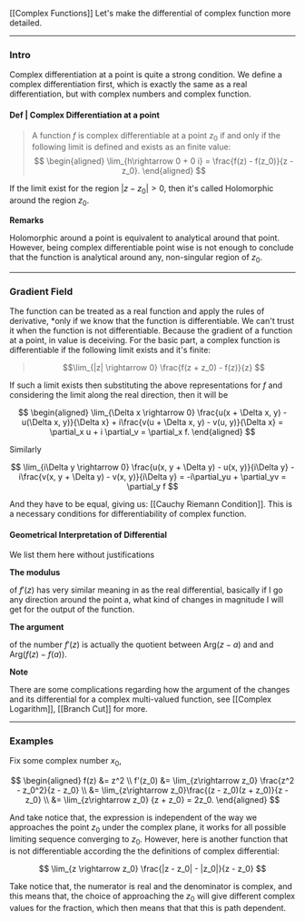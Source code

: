 [[Complex Functions]]
Let's make the differential of complex function more detailed. 

---
### **Intro**

Complex differentiation at a point is quite a strong condition. We define a complex differentiation first, which is exactly the same as a real differentiation, but with complex numbers and complex function. 

#### **Def | Complex Differentiation at a point**

> A function $f$ is complex differentiable at a point $z_0$ if and only if the following limit is defined and exists as an finite value:
> $$
> \begin{aligned}
>     \lim_{h\rightarrow 0 + 0 i} = \frac{f(z)  - f(z_0)}{z - z_0}. 
> \end{aligned}
> $$

If the limit exist for the region $|z - z_0| > 0$, then it's called Holomorphic around the region $z_0$. 

**Remarks**

Holomorphic around a point is equivalent to analytical around that point. However, being complex differentiable point wise is not enough to conclude that the function is analytical around any, non-singular region of $z_0$. 

---
### **Gradient Field** 

The function can be treated as a real function and apply the rules of derivative, *only if we know that the function is differentiable. We can't trust it when the function is not differentiable. Because the gradient of a function at a point, in value is deceiving. For the basic part, a complex function is differentiable if the following limit exists and it's finite: 

> $$\lim_{|z| \rightarrow 0} 
> \frac{f(z + z_0) - f(z)}{z}
> $$

If such a limit exists then substituting the above representations for $f$ and considering the limit along the real direction, then it will be 

$$
\begin{aligned}
    \lim_{\Delta x \rightarrow 0} \frac{u(x + \Delta x, y) - u(\Delta x, y)}{\Delta x} + i\frac{v(u + \Delta x, y) - v(u, y)}{\Delta x}
    = \partial_x u + i \partial_v = \partial_x f. 
\end{aligned}
$$

Similarly

$$
\lim_{i\Delta y \rightarrow 0} \frac{u(x, y + \Delta y) - u(x, y)}{i\Delta y} - i\frac{v(x, y + \Delta y) - v(x, y)}{i\Delta y} = -i\partial_yu + \partial_yv = \partial_y f
$$


And they have to be equal, giving us: [[Cauchy Riemann Condition]]. This is a necessary conditions for differentiability of complex function. 

#### **Geometrical Interpretation of Differential**

We list them here without justifications

**The modulus** 

of $f'(z)$ has very similar meaning in as the real differential, basically if I go any direction around the point a, what kind of changes in magnitude I will get for the output of the function. 

**The argument** 

of the number $f'(z)$ is actually the quotient between $\text{Arg}(z - a)$ and and $\text{Arg}(f(z) - f(a))$. 

**Note**

There are some complications regarding how the argument of the changes and its differential for a complex multi-valued function, see [[Complex Logarithm]], [[Branch Cut]] for more. 


---
### **Examples**

Fix some complex number $x_0$, 

$$
\begin{aligned}
    f(z) &= z^2
    \\
    f'(z_0) &= \lim_{z\rightarrow z_0} \frac{z^2 - z_0^2}{z - z_0}
    \\
    &= \lim_{z\rightarrow z_0}\frac{(z - z_0)(z + z_0)}{z - z_0}
    \\
    &= \lim_{z\rightarrow z_0} {z + z_0} = 2z_0. 
\end{aligned}
$$

And take notice that, the expression is independent of the way we approaches the point $z_0$ under the complex plane, it works for all possible limiting sequence converging to $z_0$. However, here is another function that is not differentiable according the the definitions of complex differential: 

$$
\lim_{z \rightarrow z_0} \frac{|z - z_0| - |z_0|}{z - z_0}
$$

Take notice that, the numerator is real and the denominator is complex, and this means that, the choice of approaching the $z_0$ will give different complex values for the fraction, which then means that that this is path dependent. 